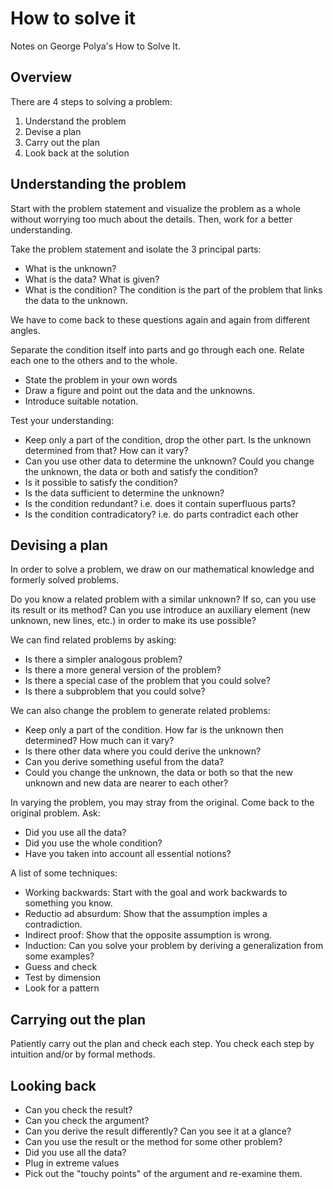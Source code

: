 # How to solve it

Notes on George Polya's How to Solve It.

## Overview

There are 4 steps to solving a problem:

1. Understand the problem
2. Devise a plan
3. Carry out the plan
4. Look back at the solution

## Understanding the problem

Start with the problem statement and visualize the problem as a whole without worrying too much about the details. Then, work for a better understanding.

Take the problem statement and isolate the 3 principal parts:

- What is the unknown?
- What is the data? What is given?
- What is the condition? The condition is the part of the problem that links the data to the unknown.

We have to come back to these questions again and again from different angles.

Separate the condition itself into parts and go through each one. Relate each one to the others and to the whole.

- State the problem in your own words
- Draw a figure and point out the data and the unknowns.
- Introduce suitable notation.

Test your understanding:

- Keep only a part of the condition, drop the other part. Is the unknown determined from that? How can it vary?
- Can you use other data to determine the unknown? Could you change the unknown, the data or both and satisfy the condition?
- Is it possible to satisfy the condition?
- Is the data sufficient to determine the unknown?
- Is the condition redundant? i.e. does it contain superfluous parts?
- Is the condition contradicatory? i.e. do parts contradict each other

## Devising a plan

In order to solve a problem, we draw on our mathematical knowledge and formerly solved problems.

Do you know a related problem with a similar unknown? If so, can you use its result or its method? Can you use introduce an auxiliary element (new unknown, new lines, etc.) in order to make its use possible?

We can find related problems by asking:

- Is there a simpler analogous problem?
- Is there a more general version of the problem?
- Is there a special case of the problem that you could solve?
- Is there a subproblem that you could solve?

We can also change the problem to generate related problems:

- Keep only a part of the condition. How far is the unknown then determined? How much can it vary?
- Is there other data where you could derive the unknown?
- Can you derive something useful from the data?
- Could you change the unknown, the data or both so that the new unknown and new data are nearer to each other?

In varying the problem, you may stray from the original. Come back to the original problem. Ask:

- Did you use all the data?
- Did you use the whole condition?
- Have you taken into account all essential notions?

A list of some techniques:

- Working backwards: Start with the goal and work backwards to something you know.
- Reductio ad absurdum: Show that the assumption imples a contradiction.
- Indirect proof: Show that the opposite assumption is wrong.
- Induction: Can you solve your problem by deriving a generalization from some examples?	
- Guess and check
- Test by dimension
- Look for a pattern

## Carrying out the plan

Patiently carry out the plan and check each step. You check each step by intuition and/or by formal methods.

## Looking back

- Can you check the result?
- Can you check the argument?
- Can you derive the result differently? Can you see it at a glance?
- Can you use the result or the method for some other problem?
- Did you use all the data?
- Plug in extreme values
- Pick out the "touchy points" of the argument and re-examine them.
